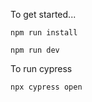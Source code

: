 To get started...

```
npm run install
```

```
npm run dev
```

To run cypress

```
npx cypress open
```

